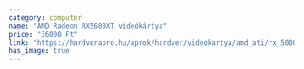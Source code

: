 ```yaml
---
category: computer
name: "AMD Radeon RX5600XT videókártya"
price: "36000 Ft"
link: "https://hardverapro.hu/aprok/hardver/videokartya/amd_ati/rx_5000/keres.php?stext=5600&stcid_text=&stcid=&stmid_text=&stmid=&minprice=&maxprice=&cmpid_text=&cmpid=&usrid_text=&usrid=&__buying=1&__buying=0&stext_none=&__brandnew=1&__brandnew=0"
has_image: true
---
```

